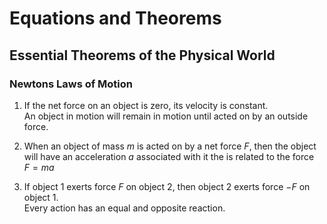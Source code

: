 # Equations and Theorems

## Essential Theorems of the Physical World

### Newtons Laws of Motion

1. If the net force on an object is zero, its velocity is constant. \
    An object in motion will remain in motion until acted on by an outside force.

2. When an object of mass $m$ is acted on by a net force $F$, then the object will have an acceleration $a$ associated with it the is related to the force \
    $F = ma$

3. If object 1 exerts force $F$ on object 2, then object 2 exerts force $-F$ on object 1. \
    Every action has an equal and opposite reaction.
